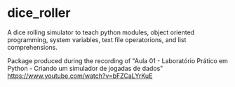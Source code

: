 # dice_roller
A dice rolling simulator to teach python modules, object oriented programming, system variables, text file operatorions, and list comprehensions.

Package produced during the recording of "Aula 01 - Laboratório Prático em Python - Criando um simulador de jogadas de dados"
https://www.youtube.com/watch?v=bFZCaLYrKuE
